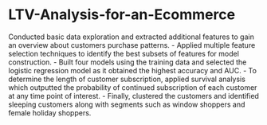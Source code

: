 # LTV-Analysis-for-an-Ecommerce
Conducted basic data exploration and extracted additional features to gain an overview about customers purchase patterns. - Applied multiple feature selection techniques to identify the best subsets of features for model construction.  - Built four models using the training data and selected the logistic regression model as it obtained the highest accuracy and AUC.  - To determine the length of customer subscription, applied survival analysis which outputted the probability of continued subscription of each customer at any time point of interest.  - Finally, clustered the customers and identified sleeping customers along with segments such as window shoppers and female holiday shoppers.
